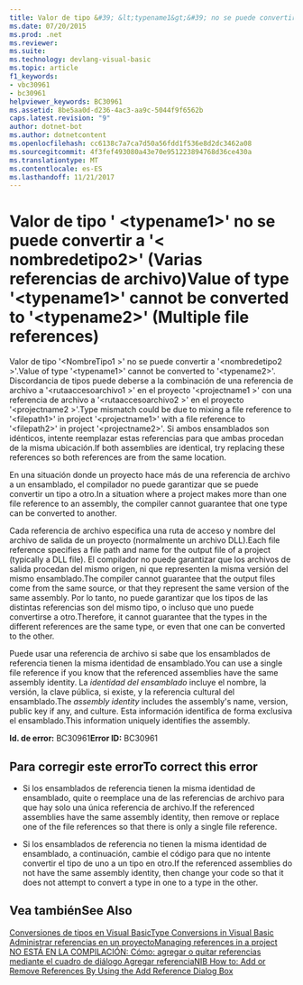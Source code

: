 ```yaml
---
title: Valor de tipo &#39; &lt;typename1&gt;&#39; no se puede convertir a &#39;&lt; nombredetipo2&gt;&#39; (Varias referencias de archivo)
ms.date: 07/20/2015
ms.prod: .net
ms.reviewer: 
ms.suite: 
ms.technology: devlang-visual-basic
ms.topic: article
f1_keywords:
- vbc30961
- bc30961
helpviewer_keywords: BC30961
ms.assetid: 8be5aa0d-d236-4ac3-aa9c-5044f9f6562b
caps.latest.revision: "9"
author: dotnet-bot
ms.author: dotnetcontent
ms.openlocfilehash: cc6138c7a7ca7d50a56fdd1f536e8d2dc3462a08
ms.sourcegitcommit: 4f3fef493080a43e70e951223894768d36ce430a
ms.translationtype: MT
ms.contentlocale: es-ES
ms.lasthandoff: 11/21/2017
---
```

# <a name="value-of-type-39lttypename1gt39-cannot-be-converted-to-39lttypename2gt39-multiple-file-references"></a><span data-ttu-id="9438a-102">Valor de tipo &#39; &lt;typename1&gt;&#39; no se puede convertir a &#39;&lt; nombredetipo2&gt;&#39; (Varias referencias de archivo)</span><span class="sxs-lookup"><span data-stu-id="9438a-102">Value of type &#39;&lt;typename1&gt;&#39; cannot be converted to &#39;&lt;typename2&gt;&#39; (Multiple file references)</span></span>
<span data-ttu-id="9438a-103">Valor de tipo '\<NombreTipo1 >' no se puede convertir a '\<nombredetipo2 >'.</span><span class="sxs-lookup"><span data-stu-id="9438a-103">Value of type '\<typename1>' cannot be converted to '\<typename2>'.</span></span> <span data-ttu-id="9438a-104">Discordancia de tipos puede deberse a la combinación de una referencia de archivo a '\<rutaaccesoarchivo1 >' en el proyecto '\<projectname1 >' con una referencia de archivo a '\<rutaaccesoarchivo2 >' en el proyecto '\<projectname2 >'.</span><span class="sxs-lookup"><span data-stu-id="9438a-104">Type mismatch could be due to mixing a file reference to '\<filepath1>' in project '\<projectname1>' with a file reference to '\<filepath2>' in project '\<projectname2>'.</span></span> <span data-ttu-id="9438a-105">Si ambos ensamblados son idénticos, intente reemplazar estas referencias para que ambas procedan de la misma ubicación.</span><span class="sxs-lookup"><span data-stu-id="9438a-105">If both assemblies are identical, try replacing these references so both references are from the same location.</span></span>  
  
 <span data-ttu-id="9438a-106">En una situación donde un proyecto hace más de una referencia de archivo a un ensamblado, el compilador no puede garantizar que se puede convertir un tipo a otro.</span><span class="sxs-lookup"><span data-stu-id="9438a-106">In a situation where a project makes more than one file reference to an assembly, the compiler cannot guarantee that one type can be converted to another.</span></span>  
  
 <span data-ttu-id="9438a-107">Cada referencia de archivo especifica una ruta de acceso y nombre del archivo de salida de un proyecto (normalmente un archivo DLL).</span><span class="sxs-lookup"><span data-stu-id="9438a-107">Each file reference specifies a file path and name for the output file of a project (typically a DLL file).</span></span> <span data-ttu-id="9438a-108">El compilador no puede garantizar que los archivos de salida procedan del mismo origen, ni que representen la misma versión del mismo ensamblado.</span><span class="sxs-lookup"><span data-stu-id="9438a-108">The compiler cannot guarantee that the output files come from the same source, or that they represent the same version of the same assembly.</span></span> <span data-ttu-id="9438a-109">Por lo tanto, no puede garantizar que los tipos de las distintas referencias son del mismo tipo, o incluso que uno puede convertirse a otro.</span><span class="sxs-lookup"><span data-stu-id="9438a-109">Therefore, it cannot guarantee that the types in the different references are the same type, or even that one can be converted to the other.</span></span>  
  
 <span data-ttu-id="9438a-110">Puede usar una referencia de archivo si sabe que los ensamblados de referencia tienen la misma identidad de ensamblado.</span><span class="sxs-lookup"><span data-stu-id="9438a-110">You can use a single file reference if you know that the referenced assemblies have the same assembly identity.</span></span> <span data-ttu-id="9438a-111">La *identidad del ensamblado* incluye el nombre, la versión, la clave pública, si existe, y la referencia cultural del ensamblado.</span><span class="sxs-lookup"><span data-stu-id="9438a-111">The *assembly identity* includes the assembly's name, version, public key if any, and culture.</span></span> <span data-ttu-id="9438a-112">Esta información identifica de forma exclusiva el ensamblado.</span><span class="sxs-lookup"><span data-stu-id="9438a-112">This information uniquely identifies the assembly.</span></span>  
  
 <span data-ttu-id="9438a-113">**Id. de error:** BC30961</span><span class="sxs-lookup"><span data-stu-id="9438a-113">**Error ID:** BC30961</span></span>  
  
## <a name="to-correct-this-error"></a><span data-ttu-id="9438a-114">Para corregir este error</span><span class="sxs-lookup"><span data-stu-id="9438a-114">To correct this error</span></span>  
  
-   <span data-ttu-id="9438a-115">Si los ensamblados de referencia tienen la misma identidad de ensamblado, quite o reemplace una de las referencias de archivo para que hay solo una única referencia de archivo.</span><span class="sxs-lookup"><span data-stu-id="9438a-115">If the referenced assemblies have the same assembly identity, then remove or replace one of the file references so that there is only a single file reference.</span></span>  
  
-   <span data-ttu-id="9438a-116">Si los ensamblados de referencia no tienen la misma identidad de ensamblado, a continuación, cambie el código para que no intente convertir el tipo de uno a un tipo en otro.</span><span class="sxs-lookup"><span data-stu-id="9438a-116">If the referenced assemblies do not have the same assembly identity, then change your code so that it does not attempt to convert a type in one to a type in the other.</span></span>  
  
## <a name="see-also"></a><span data-ttu-id="9438a-117">Vea también</span><span class="sxs-lookup"><span data-stu-id="9438a-117">See Also</span></span>  
 [<span data-ttu-id="9438a-118">Conversiones de tipos en Visual Basic</span><span class="sxs-lookup"><span data-stu-id="9438a-118">Type Conversions in Visual Basic</span></span>](../../../visual-basic/programming-guide/language-features/data-types/type-conversions.md)  
 [<span data-ttu-id="9438a-119">Administrar referencias en un proyecto</span><span class="sxs-lookup"><span data-stu-id="9438a-119">Managing references in a project</span></span>](/visualstudio/ide/managing-references-in-a-project)  
 [<span data-ttu-id="9438a-120">NO ESTÁ EN LA COMPILACIÓN: Cómo: agregar o quitar referencias mediante el cuadro de diálogo Agregar referencia</span><span class="sxs-lookup"><span data-stu-id="9438a-120">NIB How to: Add or Remove References By Using the Add Reference Dialog Box</span></span>](http://msdn.microsoft.com/en-us/3bd75d61-f00c-47c0-86a2-dd1f20e231c9)
